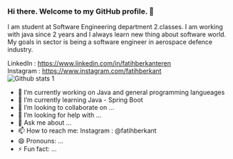 ### Hi there. Welcome to my GitHub profile. 👋

<!--
**fatihberkanteren/fatihberkanteren** is a ✨ _special_ ✨ repository because its `README.md` (this file) appears on your GitHub profile.

Here are some ideas to get you started:
-->
I am student at Software Engineering department 2.classes. I am working with java since 2 years and I always learn new thing about software world.
My goals in sector is being a software engineer in aerospace defence industry. 

LinkedIn : https://www.linkedin.com/in/fatihberkanteren <br>
Instagram : https://www.instagram.com/fatihberkant <br>
![Github stats 1](https://github-readme-stats.vercel.app/api?username=fatihberkanteren&show_icons=true&theme=gradient) 
<br>
- 🔭 I’m currently working on Java and general programming langueages
- 🌱 I’m currently learning Java - Spring Boot
- 👯 I’m looking to collaborate on ...
- 🤔 I’m looking for help with ...
- 💬 Ask me about ...
- 📫 How to reach me: Instagram : @fatihberkant
- 😄 Pronouns: ...
- ⚡ Fun fact: ...

